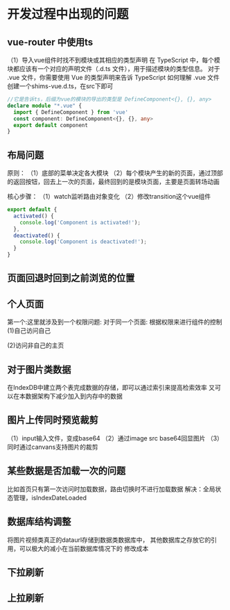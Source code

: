 # 开发过程中出现的问题

## vue-router 中使用ts
（1）导入vue组件时找不到模块或其相应的类型声明
在 TypeScript 中，每个模块都应该有一个对应的声明文件（.d.ts 文件），用于描述模块的类型信息。
对于 .vue 文件，你需要使用 Vue 的类型声明来告诉 TypeScript 如何理解 .vue 文件
创建一个shims-vue.d.ts，在src下即可

```typescript
//它是告诉ts，后缀为vue的模块的导出的类型是 DefineComponent<{}, {}, any>
declare module "*.vue" {
  import { DefineComponent } from 'vue'
  const component: DefineComponent<{}, {}, any>
  export default component
}
```

## 布局问题

原则：
（1）底部的菜单决定各大模块
（2）每个模块产生的新的页面，通过顶部的返回按钮，回去上一次的页面，最终回到的是模块页面，主要是页面转场动画

核心步骤：
（1）watch监听路由对象变化
（2）修改transition这个vue组件


```typescript
export default {
  activated() {
    console.log('Component is activated!');
  },
  deactivated() {
    console.log('Component is deactivated!');
  }
}
```

## 页面回退时回到之前浏览的位置


## 个人页面

第一个:这里就涉及到一个权限问题: 
对于同一个页面: 根据权限来进行组件的控制
(1)自己访问自己

(2)访问非自己的主页

## 对于图片类数据

在IndexDB中建立两个表完成数据的存储，即可以通过索引来提高检索效率
又可以在本数据架构下减少加入到内存中的数据

## 图片上传同时预览裁剪

（1）input输入文件，变成base64
（2）通过image src base64回显图片
（3）同时通过canvans支持图片的裁剪

## 某些数据是否加载一次的问题
比如首页只有第一次访问时加载数据，路由切换时不进行加载数据
解决：全局状态管理，isIndexDateLoaded

## 数据库结构调整
将图片视频类真正的dataurl存储到数据类数据库中，
其他数据库之存放它的引用，可以极大的减小在当前数据库情况下的
修改成本

## 下拉刷新

## 上拉刷新




